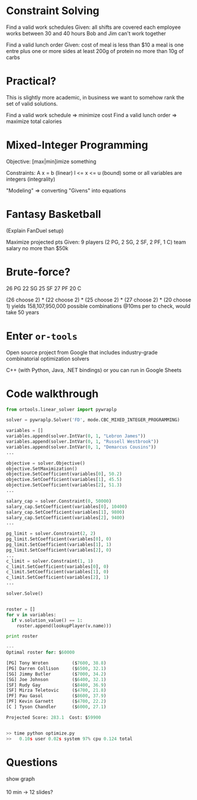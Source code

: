 # Constraint Solving
Find a valid work schedules
Given:
  all shifts are covered
  each employee works between 30 and 40 hours
  Bob and Jim can't work together

Find a valid lunch order
Given:
  cost of meal is less than $10
  a meal is one entre plus one or more sides
  at least 200g of protein
  no more than 10g of carbs

# Practical?
This is slightly more academic, in business we want to
somehow rank the set of valid solutions.

Find a valid work schedule => minimize cost
Find a valid lunch order => maximize total calories

# Mixed-Integer Programming
Objective:
[max|min]imize something

Constraints:
A x = b (linear)
l <= x <= u (bound)
some or all variables are integers (integrality)

"Modeling" => converting "Givens" into equations

# Fantasy Basketball
(Explain FanDuel setup)

Maximize projected pts
Given:
  9 players (2 PG, 2 SG, 2 SF, 2 PF, 1 C)
  team salary no more than $50k

# Brute-force?
26 PG
22 SG
25 SF
27 PF
20 C

(26 choose 2) * (22 choose 2) * (25 choose 2) * (27 choose 2) * (20 choose 1)
yields 158,107,950,000 possible combinations 
@10ms per to check, would take 50 years

# Enter `or-tools`
Open source project from Google that includes industry-grade combinatorial optimization solvers

C++ (with Python, Java, .NET bindings) or you can run in Google Sheets

# Code walkthrough
```python
from ortools.linear_solver import pywraplp

solver = pywraplp.Solver('FD', mode.CBC_MIXED_INTEGER_PROGRAMMING)

variables = []
variables.append(solver.IntVar(0, 1, "Lebron James"))
variables.append(solver.IntVar(0, 1, "Russell Westbrook"))
variables.append(solver.IntVar(0, 1, "Demarcus Cousins"))
...

objective = solver.Objective()
objective.SetMaximization()
objective.SetCoefficient(variables[0], 50.2)
objective.SetCoefficient(variables[1], 45.5)
objective.SetCoefficient(variables[2], 51.3)
...

salary_cap = solver.Constraint(0, 50000)
salary_cap.SetCoefficient(variables[0], 10400)
salary_cap.SetCoefficient(variables[1], 9800)
salary_cap.SetCoefficient(variables[2], 9400)
...

pg_limit = solver.Constraint(2, 2)
pg_limit.SetCoefficient(variables[0], 0)
pg_limit.SetCoefficient(variables[1], 1)
pg_limit.SetCoefficient(variables[2], 0)
...
c_limit = solver.Constraint(1, 1)
c_limit.SetCoefficient(variables[0], 0)
c_limit.SetCoefficient(variables[1], 0)
c_limit.SetCoefficient(variables[2], 1)
...

solver.Solve()


roster = []
for v in variables:
  if v.solution_value() == 1:
    roster.append(lookupPlayer(v.name)))

print roster

---
Optimal roster for: $60000

[PG] Tony Wroten         ($7600, 38.8)
[PG] Darren Collison     ($6500, 32.1)
[SG] Jimmy Butler        ($7000, 34.2)
[SG] Joe Johnson         ($6400, 32.1)
[SF] Rudy Gay            ($8400, 36.9)
[SF] Mirza Teletovic     ($4700, 21.8)
[PF] Pau Gasol           ($8600, 37.9)
[PF] Kevin Garnett       ($4700, 22.2)
[C ] Tyson Chandler      ($6000, 27.1)

Projected Score: 283.1  Cost: $59900


>> time python optimize.py
>>   0.10s user 0.02s system 97% cpu 0.124 total

``` 

# Questions

show graph



####
10 min -> 12 slides?


